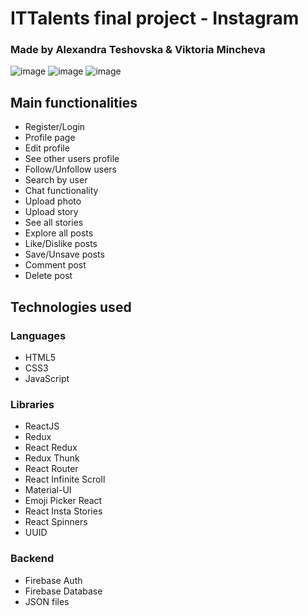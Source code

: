 # ITTalents final project - Instagram
### Made by Alexandra Teshovska & Viktoria Mincheva

![image](https://user-images.githubusercontent.com/64354209/156257666-a10d55e2-220e-437a-858c-e38a82b6cafa.png)
![image](https://user-images.githubusercontent.com/64354209/156257929-9ef19e16-441e-4e83-9a37-d7d5ed90aec1.png)
![image](https://user-images.githubusercontent.com/64354209/156258534-148af5d0-e011-4bf2-ad89-33304f0d5309.png)


## Main functionalities
-  Register/Login
-  Profile page
-  Edit profile
-  See other users profile
-  Follow/Unfollow users
-  Search by user
-  Chat functionality
-  Upload photo
-  Upload story
-  See all stories
-  Explore all posts
-  Like/Dislike posts
-  Save/Unsave posts
-  Comment post
-  Delete post

## Technologies used

### Languages
- HTML5
- CSS3
- JavaScript

### Libraries
- ReactJS
- Redux
- React Redux
- Redux Thunk
- React Router
- React Infinite Scroll
- Material-UI
- Emoji Picker React
- React Insta Stories
- React Spinners
- UUID

### Backend
- Firebase Auth
- Firebase Database
- JSON files

